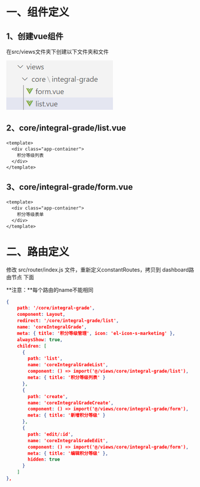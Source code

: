 # 一、组件定义

## 1、创建vue组件

在src/views文件夹下创建以下文件夹和文件

![img](https://raw.githubusercontent.com/Eneru7/img/main/img_folder/eaee0d79-6062-45ee-b09d-5ccc2b2e158a.png)

## 2、core/integral-grade/list.vue 

```vue
<template>
  <div class="app-container">
    积分等级列表
  </div>
</template>
```

## 3、core/integral-grade/form.vue 

```vue
<template>
  <div class="app-container">
    积分等级表单
  </div>
</template>
```

# 二、路由定义

修改 src/router/index.js 文件，重新定义constantRoutes，拷贝到 dashboard路由节点 下面

**注意：**每个路由的name不能相同 

```json
{
    path: '/core/integral-grade',
    component: Layout,
    redirect: '/core/integral-grade/list',
    name: 'coreIntegralGrade',
    meta: { title: '积分等级管理', icon: 'el-icon-s-marketing' },
    alwaysShow: true,
    children: [
      {
        path: 'list',
        name: 'coreIntegralGradeList',
        component: () => import('@/views/core/integral-grade/list'),
        meta: { title: '积分等级列表' }
      },
      {
        path: 'create',
        name: 'coreIntegralGradeCreate',
        component: () => import('@/views/core/integral-grade/form'),
        meta: { title: '新增积分等级' }
      },
      {
        path: 'edit/:id',
        name: 'coreIntegralGradeEdit',
        component: () => import('@/views/core/integral-grade/form'),
        meta: { title: '编辑积分等级' },
        hidden: true
      }
    ]
},
```

